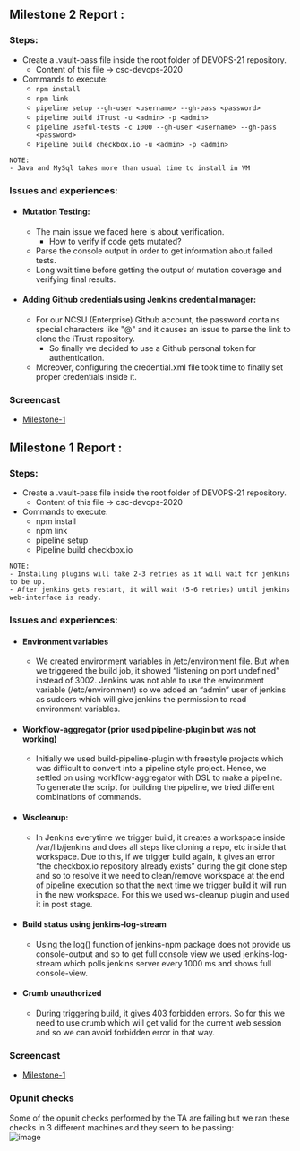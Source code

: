 ## Milestone 2 Report :

### Steps:
 - Create a .vault-pass file inside the root folder of DEVOPS-21 repository.
   - Content of this file -> csc-devops-2020
 - Commands to execute: 
    - `npm install`
    - `npm link`
    - `pipeline setup --gh-user <username> --gh-pass <password>`
    - `pipeline build iTrust -u <admin> -p <admin>`
    - `pipeline useful-tests -c 1000 --gh-user <username> --gh-pass <password>`
    - `Pipeline build checkbox.io -u <admin> -p <admin>`

`NOTE:` <br>
 `- Java and MySql takes more than usual time to install in VM` <br>

### Issues and experiences:

 - #### Mutation Testing:
    - The main issue we faced here is about verification.
        - How to verify if code gets mutated?
    - Parse the console output in order to get information about failed tests.
    - Long wait time before getting the output of mutation coverage and verifying final results.
    
 - #### Adding Github credentials using Jenkins credential manager:
    - For our NCSU (Enterprise) Github account, the password contains special characters like "@" and it causes an issue to parse the link to clone the iTrust repository.
        - So finally we decided to use a Github personal token for authentication.
    - Moreover, configuring the credential.xml file took time to finally set proper credentials inside it.
   
### Screencast
 - [Milestone-1](https://www.youtube.com/watch?v=KBFULOgKfVI)
 
 
## Milestone 1 Report :

### Steps:
 - Create a .vault-pass file inside the root folder of DEVOPS-21 repository.
   - Content of this file -> csc-devops-2020
 - Commands to execute: 
    - npm install
    - npm link
    - pipeline setup
    - Pipeline build checkbox.io 

 `NOTE:` <br>
 `- Installing plugins will take 2-3 retries as it will wait for jenkins to be up.` <br>
 `- After jenkins gets restart, it will wait (5-6 retries) until jenkins web-interface is ready.`

### Issues and experiences:

 - #### Environment variables
    - We created environment variables in /etc/environment file. But when we triggered the build job, it showed “listening on port undefined” instead of 3002. Jenkins was not able to use the environment variable (/etc/environment) so we added an “admin” user of jenkins as sudoers which will give jenkins the permission to read environment variables. 

 - #### Workflow-aggregator (prior used pipeline-plugin but was not working)
    - Initially we used build-pipeline-plugin with freestyle projects which was difficult to convert into a pipeline style project.
Hence, we settled on using workflow-aggregator with DSL to make a pipeline. To generate the script for building the pipeline, we tried different combinations of commands.

 - #### Wscleanup:
    - In Jenkins everytime we trigger build, it creates a workspace inside /var/lib/jenkins and does all steps like cloning a repo, etc inside that workspace. Due to this, if we trigger build again, it gives an error “the checkbox.io repository already exists” during the git clone step and so to resolve it we need to clean/remove workspace at the end of pipeline execution so that the next time we trigger build it will run in the new workspace. For this we used ws-cleanup plugin and used it in post stage.

 - #### Build status using jenkins-log-stream
    - Using the log() function of jenkins-npm package does not provide us console-output and so to get full console view we used jenkins-log-stream which polls jenkins server every 1000 ms and shows full console-view.

 - #### Crumb unauthorized
    - During triggering build, it gives 403 forbidden errors. So for this we need to use crumb which will get valid for the current web session and so we can avoid forbidden error in that way.

### Screencast
 - [Milestone-1](https://www.youtube.com/watch?v=KBFULOgKfVI)
 
### Opunit checks
Some of the opunit checks performed by the TA are failing but we ran these checks in 3 different machines and they seem to be passing:  
![image](https://github.ncsu.edu/cscdevops-spring2021/DEVOPS-21/blob/master/opunit_tests.png)
